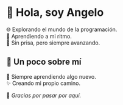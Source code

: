 # 👋 Hola, soy Angelo

🌐 Explorando el mundo de la programación.  
🚀 Aprendiendo a mi ritmo.  
🎯 Sin prisa, pero siempre avanzando.  

## 🌟 Un poco sobre mí

🌱 Siempre aprendiendo algo nuevo.  
✨ Creando mi propio camino.  

💫 *Gracias por pasar por aquí.*
